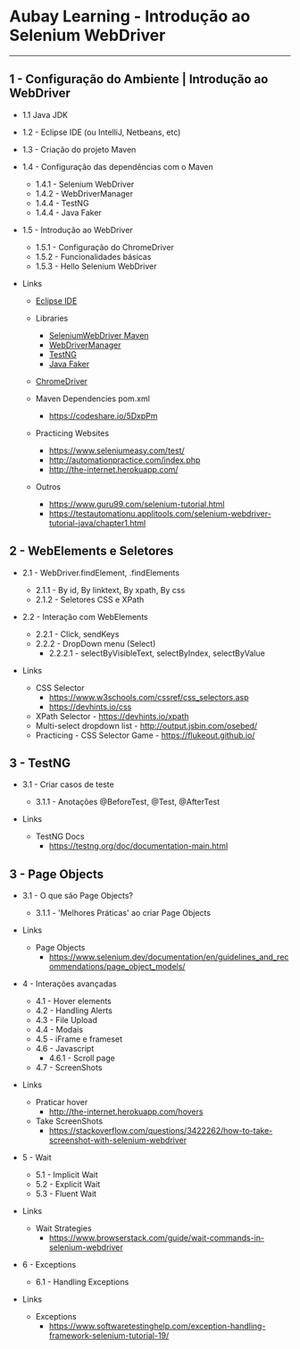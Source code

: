 # Aubay Learning - Introdução ao Selenium WebDriver
-----

## 1 - Configuração do Ambiente | Introdução ao WebDriver
- 1.1 Java JDK
- 1.2 - Eclipse IDE (ou IntelliJ, Netbeans, etc)
- 1.3 - Criação do projeto Maven
- 1.4 - Configuração das dependências com o Maven
  - 1.4.1 - Selenium WebDriver
  - 1.4.2 - WebDriverManager
  - 1.4.4 - TestNG
  - 1.4.4 - Java Faker
- 1.5 - Introdução ao WebDriver
  - 1.5.1 - Configuração do ChromeDriver
  - 1.5.2 - Funcionalidades básicas
  - 1.5.3 - Hello Selenium WebDriver
		
- Links
	- [Eclipse IDE](https://www.eclipse.org/downloads/packages/)
	- Libraries
      - [SeleniumWebDriver Maven](https://mvnrepository.com/artifact/org.seleniumhq.selenium/selenium-java)
      - [WebDriverManager](https://github.com/bonigarcia/webdrivermanager)
      - [TestNG](https://mvnrepository.com/artifact/org.testng/testng/7.1.0)
      - [Java Faker](https://github.com/DiUS/java-faker)
		
	- [ChromeDriver](https://chromedriver.storage.googleapis.com/index.html)
	
	- Maven Dependencies pom.xml 
	  - <https://codeshare.io/5DxpPm>
	
	- Practicing Websites
	  - https://www.seleniumeasy.com/test/
	  - http://automationpractice.com/index.php
	  - http://the-internet.herokuapp.com/
	
	- Outros
	  - https://www.guru99.com/selenium-tutorial.html
	  - https://testautomationu.applitools.com/selenium-webdriver-tutorial-java/chapter1.html

## 2 - WebElements e Seletores
- 2.1 - WebDriver.findElement, .findElements
  - 2.1.1 - By id, By linktext, By xpath, By css
  - 2.1.2 - Seletores CSS e XPath
- 2.2 - Interação com WebElements
  - 2.2.1 - Click, sendKeys
  - 2.2.2 - DropDown menu (Select)
    - 2.2.2.1 - selectByVisibleText, selectByIndex, selectByValue
	
- Links
  - CSS Selector 
	- https://www.w3schools.com/cssref/css_selectors.asp
	- https://devhints.io/css
  - XPath Selector - https://devhints.io/xpath
  - Multi-select dropdown list - http://output.jsbin.com/osebed/
  - Practicing
        - CSS Selector Game - https://flukeout.github.io/

## 3 - TestNG
- 3.1 - Criar casos de teste
  - 3.1.1 - Anotações @BeforeTest, @Test, @AfterTest

- Links
  - TestNG Docs 
	- https://testng.org/doc/documentation-main.html
	
## 3 - Page Objects
- 3.1 - O que são Page Objects?
  - 3.1.1 - 'Melhores Práticas' ao criar Page Objects
	
- Links
  - Page Objects 
	- https://www.selenium.dev/documentation/en/guidelines_and_recommendations/page_object_models/
	
- 4 - Interações avançadas
  - 4.1 - Hover elements
  - 4.2 - Handling Alerts
  - 4.3 - File Upload
  - 4.4 - Modais
  - 4.5 - iFrame e frameset
  - 4.6 - Javascript
	- 4.6.1 - Scroll page
  - 4.7 - ScreenShots

- Links
  - Praticar hover 
	- http://the-internet.herokuapp.com/hovers
  - Take ScreenShots 
	- https://stackoverflow.com/questions/3422262/how-to-take-screenshot-with-selenium-webdriver

- 5 - Wait
  - 5.1 - Implicit Wait
  - 5.2 - Explicit Wait
  - 5.3 - Fluent Wait
	
- Links
  - Wait Strategies 
	- https://www.browserstack.com/guide/wait-commands-in-selenium-webdriver
	
- 6 - Exceptions
  - 6.1 - Handling Exceptions
	
- Links
  - Exceptions
	- https://www.softwaretestinghelp.com/exception-handling-framework-selenium-tutorial-19/









